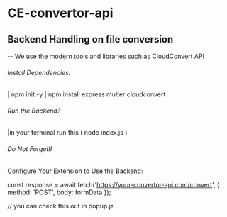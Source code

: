 # CE-convertor-api

## Backend Handling on file conversion

-- We use the modern tools and libraries such as CloudConvert API 

###### Install Dependencies:

| npm init -y
| npm install express multer cloudconvert

###### Run the Backend?

|in your terminal run this ( node index.js )

###### Do Not Forget!!

Configure Your Extension to Use the Backend:

const response = await fetch('https://your-convertor-api.com/convert', {
        method: 'POST',
        body: formData
      });

// you can check this out in popup.js
